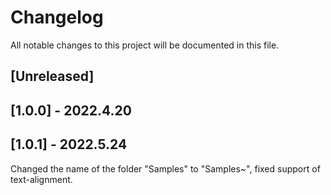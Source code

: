 # Changelog
All notable changes to this project will be documented in this file.

## [Unreleased]

## [1.0.0] - 2022.4.20

## [1.0.1] - 2022.5.24
Changed the name of the folder "Samples" to "Samples~", fixed support of text-alignment.
